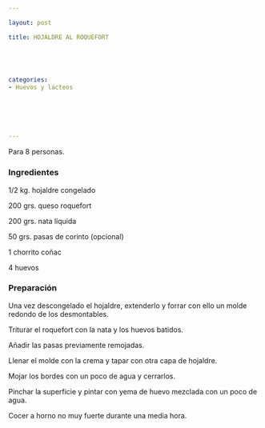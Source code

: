 ```yaml
---

layout: post

title: HOJALDRE AL ROQUEFORT





categories:
- Huevos y lacteos






---
```


Para 8 personas.

<h3>Ingredientes</h3>

1/2 kg. hojaldre congelado

200 grs. queso roquefort

200 grs. nata líquida

50 grs. pasas de corinto (opcional)

1 chorrito coñac

4 huevos

<h3>Preparación</h3>

Una vez descongelado el hojaldre, extenderlo y forrar con ello un molde redondo de los desmontables.

Triturar el roquefort con la nata y los huevos batidos.

Añadir las pasas previamente remojadas.

Llenar el molde con la crema y tapar con otra capa de hojaldre.

Mojar los bordes con un poco de agua y cerrarlos.

Pinchar la superficie y pintar con yema de huevo mezclada con un poco de agua.

Cocer a horno no muy fuerte durante una media hora.